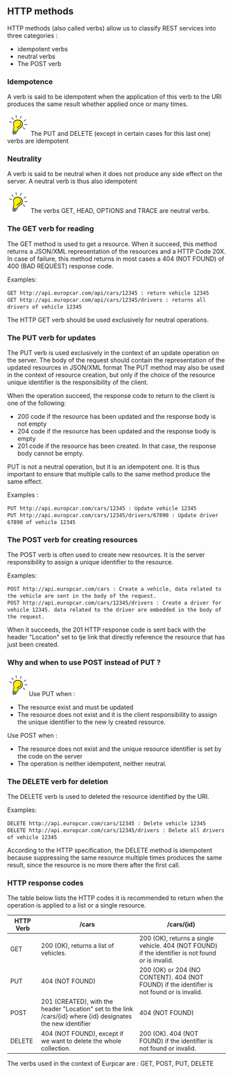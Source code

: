 ## HTTP methods
HTTP methods (also called verbs) allow us to classify REST services into three categories :
- idempotent verbs
- neutral verbs
- The POST verb

### Idempotence
A verb is said to be idempotent when the application of this verb to the URI produces the same result whether applied once or many times.

![Tip](lightbulb1.png) The PUT and DELETE (except in certain cases for this last one) verbs are idempotent


### Neutrality
A verb is said to be neutral when it does not produce any side effect on the server.
A neutral verb is thus also idempotent

![Tip](lightbulb1.png) The verbs GET, HEAD, OPTIONS and TRACE are neutral verbs.

 ### The GET verb for reading
The GET method is used to get a resource. When it succeed, this method returns a JSON/XML representation of the resources and a HTTP Code 20X.
In case of failure, this method returns in most cases a 404 (NOT FOUND) of 400 (BAD REQUEST) response code.

Examples:
```
GET http://api.europcar.com/api/cars/12345 : return vehicle 12345
GET http://api.europcar.com/api/cars/12345/drivers : returns all drivers of vehicle 12345
```

The  HTTP GET verb should be used exclusively for neutral operations.

 ### The PUT verb for updates

 The PUT verb is used exclusively in the context of an update operation on the server. The body of the request should contain the representation of the updated resources in JSON/XML format
The PUT method may also be used in the context of resource creation, but only if the choice of the resource unique identifier is the responsibility of the client.

When the operation succeed, the response code to return to the client is one of the following:
- 200 code if the resource has been updated and the response body is not empty
- 204 code if the resource has been updated and the response body is empty
- 201 code if the resource has been created. In that case, the response body cannot be empty.

PUT is not a neutral operation, but it is an idempotent one. It is thus important to ensure that multiple calls to the same method produce the same effect.

Examples :
```
PUT http://api.europcar.com/cars/12345 : Update vehicle 12345
PUT http://api.europcar.com/cars/12345/drivers/67890 : Update driver 67890 of vehicle 12345
```

 ### The POST verb for creating resources
 The POST verb is often used to create new resources. It is the server responsibility to assign a unique identifier to the resource.
 
Examples:
```
POST http://api.europcar.com/cars : Create a vehicle, data related to the vehicle are sent in the body of the request.
POST http://api.europcar.com/cars/12345/drivers : Create a driver for vehicle 12345. data related to the driver are embedded in the body of the request.
```
When it succeeds, the 201 HTTP response code is sent back with the header "Location" set to tje link that directly reference the resource that has just been created.


 ### Why and when to use POST instead of PUT ?
 ![Tip](lightbulb1.png)Use PUT when :
 - The resource exist and must be updated
 - The resource does not exist and it is the client responsibility to assign the unique identifier to the new ly created resource.

 Use POST when :
 - The resource does not exist and the unique resource identifier is set by the code on the server
 - The operation is neither idempotent, neither neutral.


 ### The DELETE verb for deletion
The DELETE verb is used to deleted the resource identified by the URI.

Examples:
```
DELETE http://api.europcar.com/cars/12345 : Delete vehicle 12345
DELETE http://api.europcar.com/cars/12345/drivers : Delete all drivers of vehicle 12345
```

According to the HTTP specification, the DELETE method is idempotent because suppressing the same resource multiple times produces the same result, since the resource is no more there after the first call.

### HTTP response codes
The table below lists the HTTP codes it is recommended to return when the operation is applied to a list or a single resource.

| HTTP Verb | /cars | /cars/{id} |
| -- | -- | -- |
| GET | 200 (OK), returns a list of vehicles.| 200 (OK), returns a single vehicle. 404 (NOT FOUND) if the identifier is not found or is invalid. |
| PUT | 404 (NOT FOUND) | 200 (OK) or 204 (NO CONTENT). 404 (NOT FOUND) if the identifier is not found or is invalid. |
| POST | 201 (CREATED), with the header "Location" set to the link /cars/{id} where {id} designates the new identifier| 404 (NOT FOUND) |
| DELETE | 404 (NOT FOUND), except if we want to delete the whole collection. | 200 (OK). 404 (NOT FOUND) if the identifier is not found or invalid.   |

The verbs used in the context of Eurpcar are : GET, POST, PUT, DELETE

